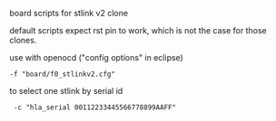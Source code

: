 board scripts for stlink v2 clone

default scripts expect rst pin to work, which is not the case for those clones.


use with openocd ("config options" in eclipse)

```
-f "board/f0_stlinkv2.cfg"
```

to select one stlink by serial id

```
 -c "hla_serial 00112233445566778899AAFF"
```